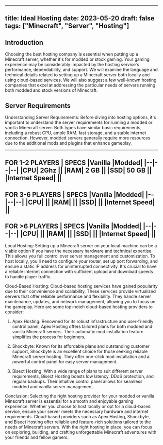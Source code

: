 
---
title: Ideal Hosting 
date: 2023-05-20
draft: false
tags: ["Minecraft", "Server", "Hosting"]
---

## Introduction

Choosing the best hosting company is essential when putting up a Minecraft server, whether it's for modded or stock gaming. Your gaming experience may be considerably impacted by the hosting service's performance, dependability, and support.  We will examine the language and technical details related to setting up a Minecraft server both locally and using cloud-based services. We will also suggest a few well-known hosting companies that excel at addressing the particular needs of servers running both modded and stock versions of Minecraft.
## Server Requirements
Understanding Server Requirements: Before diving into hosting options, it's important to understand the server requirements for running a modded or vanilla Minecraft server. Both types have similar basic requirements, including a robust CPU, ample RAM, fast storage, and a stable internet connection. However, modded servers generally require more resources due to the additional mods and plugins that enhance gameplay.

---
**FOR 1-2 PLAYERS**
| SPECS |Vanilla |Modded|
|--|--|--|
|CPU| 2Ghz ||
|RAM| 2 GB ||
|SSD| 50 GB ||
|Internet Speed|  ||
---
**FOR 3-6 PLAYERS**
| SPECS |Vanilla |Modded|
|--|--|--|
|CPU|  ||
|RAM|  ||
|SSD|  ||
|Internet Speed|  ||
---
**FOR >6 PLAYERS**
| SPECS |Vanilla |Modded|
|--|--|--|
|CPU|  ||
|RAM|  ||
|SSD|  ||
|Internet Speed|  ||
---

Local Hosting: Setting up a Minecraft server on your local machine can be a viable option if you have the necessary hardware and technical expertise. This allows you full control over server management and customization. To host locally, you'll need to configure your router, set up port forwarding, and ensure a static IP address for uninterrupted connectivity. It's crucial to have a reliable internet connection with sufficient upload and download speeds to handle player traffic.

Cloud-Based Hosting: Cloud-based hosting services have gained popularity due to their convenience and scalability. These services provide virtualized servers that offer reliable performance and flexibility. They handle server maintenance, updates, and network management, allowing you to focus on the gameplay. Here are some top-notch cloud-based hosting providers to consider:

1.  Apex Hosting: Renowned for its robust infrastructure and user-friendly control panel, Apex Hosting offers tailored plans for both modded and vanilla Minecraft servers. Their automatic mod installation feature simplifies the process for beginners.
    
2.  Shockbyte: Known for its affordable plans and outstanding customer support, Shockbyte is an excellent choice for those seeking reliable Minecraft server hosting. They offer one-click mod installation and a powerful control panel for easy server management.
    
3.  Bisect Hosting: With a wide range of plans to suit different server requirements, Bisect Hosting boasts low latency, DDoS protection, and regular backups. Their intuitive control panel allows for seamless modded and vanilla server management.
    

Conclusion: Selecting the right hosting provider for your modded or vanilla Minecraft server is essential for a smooth and enjoyable gaming experience. Whether you choose to host locally or opt for a cloud-based service, ensure your server meets the necessary hardware and internet requirements. Cloud-based providers such as Apex Hosting, Shockbyte, and Bisect Hosting offer reliable and feature-rich solutions tailored to the needs of Minecraft servers. With the right hosting in place, you can focus on exploring, building, and crafting unforgettable Minecraft adventures with your friends and fellow gamers.


